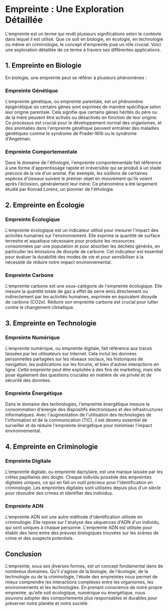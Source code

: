 # Empreinte : Une Exploration Détaillée

L'empreinte est un terme qui revêt plusieurs significations selon le contexte dans lequel il est utilisé. Que ce soit en biologie, en écologie, en technologie ou même en criminologie, le concept d'empreinte joue un rôle crucial. Voici une exploration détaillée de ce terme à travers ses différentes applications.

## 1. Empreinte en Biologie

En biologie, une empreinte peut se référer à plusieurs phénomènes :

### Empreinte Génétique
L'empreinte génétique, ou empreinte parentale, est un phénomène épigénétique où certains gènes sont exprimés de manière spécifique selon leur origine parentale. Cela signifie que certains gènes hérités du père ou de la mère peuvent être activés ou désactivés en fonction de leur origine. Ce processus est crucial pour le développement normal des organismes, et des anomalies dans l'empreinte génétique peuvent entraîner des maladies génétiques comme le syndrome de Prader-Willi ou le syndrome d'Angelman.

### Empreinte Comportementale
Dans le domaine de l'éthologie, l'empreinte comportementale fait référence à une forme d'apprentissage rapide et irréversible qui se produit à un stade précoce de la vie d'un animal. Par exemple, les oisillons de certaines espèces d'oiseaux suivent le premier objet en mouvement qu'ils voient après l'éclosion, généralement leur mère. Ce phénomène a été largement étudié par Konrad Lorenz, un pionnier de l'éthologie.

## 2. Empreinte en Écologie

### Empreinte Écologique
L'empreinte écologique est un indicateur utilisé pour mesurer l'impact des activités humaines sur l'environnement. Elle exprime la quantité de surface terrestre et aquatique nécessaire pour produire les ressources consommées par une population et pour absorber les déchets générés, en particulier les émissions de dioxyde de carbone. Cet indicateur est essentiel pour évaluer la durabilité des modes de vie et pour sensibiliser à la nécessité de réduire notre impact environnemental.

### Empreinte Carbone
L'empreinte carbone est une sous-catégorie de l'empreinte écologique. Elle mesure la quantité totale de gaz à effet de serre émis directement ou indirectement par les activités humaines, exprimée en équivalent dioxyde de carbone (CO2e). Réduire son empreinte carbone est crucial pour lutter contre le changement climatique.

## 3. Empreinte en Technologie

### Empreinte Numérique
L'empreinte numérique, ou empreinte digitale, fait référence aux traces laissées par les utilisateurs sur Internet. Cela inclut les données personnelles partagées sur les réseaux sociaux, les historiques de navigation, les publications sur les forums, et bien d'autres interactions en ligne. Cette empreinte peut être exploitée à des fins de marketing, mais elle pose également des questions cruciales en matière de vie privée et de sécurité des données.

### Empreinte Énergétique
Dans le domaine des technologies, l'empreinte énergétique mesure la consommation d'énergie des dispositifs électroniques et des infrastructures informatiques. Avec l'augmentation de l'utilisation des technologies de l'information et de la communication (TIC), il est devenu essentiel de surveiller et de réduire l'empreinte énergétique pour minimiser l'impact environnemental.

## 4. Empreinte en Criminologie

### Empreinte Digitale
L'empreinte digitale, ou empreinte dactylaire, est une marque laissée par les crêtes papillaires des doigts. Chaque individu possède des empreintes digitales uniques, ce qui en fait un outil précieux pour l'identification en criminologie. Les empreintes digitales sont utilisées depuis plus d'un siècle pour résoudre des crimes et identifier des individus.

### Empreinte ADN
L'empreinte ADN est une autre méthode d'identification utilisée en criminologie. Elle repose sur l'analyse des séquences d'ADN d'un individu, qui sont uniques à chaque personne. L'empreinte ADN est utilisée pour établir des liens entre des preuves biologiques trouvées sur les scènes de crime et des suspects potentiels.

## Conclusion

L'empreinte, sous ses diverses formes, est un concept fondamental dans de nombreux domaines. Qu'il s'agisse de la biologie, de l'écologie, de la technologie ou de la criminologie, l'étude des empreintes nous permet de mieux comprendre les interactions complexes entre les organismes, les environnements et les technologies. En prenant conscience de notre propre empreinte, qu'elle soit écologique, numérique ou énergétique, nous pouvons adopter des comportements plus responsables et durables pour préserver notre planète et notre société.